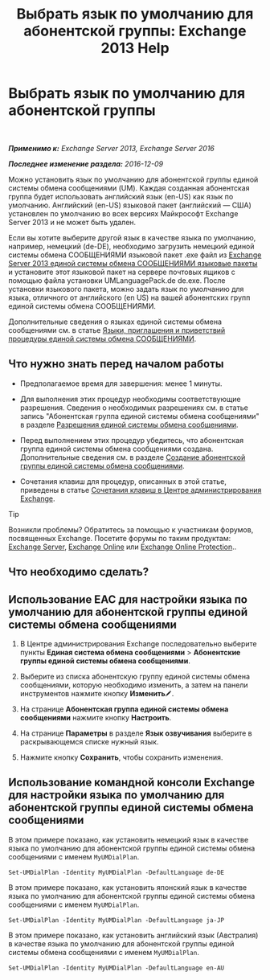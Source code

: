 ﻿---
title: 'Выбрать язык по умолчанию для абонентской группы: Exchange 2013 Help'
TOCTitle: Выбрать язык по умолчанию для абонентской группы
ms:assetid: 7a1d2e7e-4053-40af-9ec1-ec714df12ad4
ms:mtpsurl: https://technet.microsoft.com/ru-ru/library/Aa998914(v=EXCHG.150)
ms:contentKeyID: 50556447
ms.date: 05/22/2018
mtps_version: v=EXCHG.150
ms.translationtype: MT
---

# Выбрать язык по умолчанию для абонентской группы

 

_**Применимо к:** Exchange Server 2013, Exchange Server 2016_

_**Последнее изменение раздела:** 2016-12-09_

Можно установить язык по умолчанию для абонентской группы единой системы обмена сообщениями (UM). Каждая созданная абонентская группа будет использовать английский язык (en-US) как язык по умолчанию. Английский (en-US) языковой пакет (английский — США) установлен по умолчанию во всех версиях Майкрософт Exchange Server 2013 и не может быть удален.

Если вы хотите выберите другой язык в качестве языка по умолчанию, например, немецкий (de-DE), необходимо загрузить немецкий единой системы обмена СООБЩЕНИЯМИ языковой пакет .exe файл из [Exchange Server 2013 единой системы обмена СООБЩЕНИЯМИ языковые пакеты](https://go.microsoft.com/fwlink/p/?linkid=266542) и установите этот языковой пакет на сервере почтовых ящиков с помощью файла установки UMLanguagePack.de de.exe. После установки языкового пакета, можно задать язык по умолчанию для языка, отличного от английского (en US) на вашей абонентских групп единой системы обмена СООБЩЕНИЯМИ.

Дополнительные сведения о языках единой системы обмена сообщениями см. в статье [Языки, приглашения и приветствий процедуры единой системы обмена СООБЩЕНИЯМИ](um-languages-prompts-and-greetings-procedures-exchange-2013-help.md).

## Что нужно знать перед началом работы

  - Предполагаемое время для завершения: менее 1 минуты.

  - Для выполнения этих процедур необходимы соответствующие разрешения. Сведения о необходимых разрешениях см. в статье запись "Абонентская группа единой системы обмена сообщениями" в разделе [Разрешения единой системы обмена сообщениями](unified-messaging-permissions-exchange-2013-help.md).

  - Перед выполнением этих процедур убедитесь, что абонентская группа единой системы обмена сообщениями создана. Дополнительные сведения см. в разделе [Создание абонентской группы единой системы обмена сообщениями](create-a-um-dial-plan-exchange-2013-help.md).

  - Сочетания клавиш для процедур, описанных в этой статье, приведены в статье [Сочетания клавиш в Центре администрирования Exchange](keyboard-shortcuts-in-the-exchange-admin-center-exchange-online-protection-help.md).

> [!TIP]  
> Возникли проблемы? Обратитесь за помощью к участникам форумов, посвященных Exchange. Посетите форумы по таким продуктам: <a href="https://go.microsoft.com/fwlink/p/?linkid=60612">Exchange Server</a>, <a href="https://go.microsoft.com/fwlink/p/?linkid=267542">Exchange Online</a> или <a href="https://go.microsoft.com/fwlink/p/?linkid=285351">Exchange Online Protection</a>..


## Что необходимо сделать?

## Использование EAC для настройки языка по умолчанию для абонентской группы единой системы обмена сообщениями

1.  В Центре администрирования Exchange последовательно выберите пункты **Единая система обмена сообщениями** \> **Абонентские группы единой системы обмена сообщениями**.

2.  Выберите из списка абонентскую группу единой системы обмена сообщениями, которую необходимо изменить, а затем на панели инструментов нажмите кнопку **Изменить**![Значок редактирования](images/Bb124582.6f53ccb2-1f13-4c02-bea0-30690e6ea71d(EXCHG.150).gif "Значок редактирования").

3.  На странице **Абонентская группа единой системы обмена сообщениями** нажмите кнопку **Настроить**.

4.  На странице **Параметры** в разделе **Язык озвучивания** выберите в раскрывающемся списке нужный язык.

5.  Нажмите кнопку **Сохранить**, чтобы сохранить изменения.

## Использование командной консоли Exchange для настройки языка по умолчанию для абонентской группы единой системы обмена сообщениями

В этом примере показано, как установить немецкий язык в качестве языка по умолчанию для абонентской группы единой системы обмена сообщениями с именем `MyUMDialPlan`.

    Set-UMDialPlan -Identity MyUMDialPlan -DefaultLanguage de-DE

В этом примере показано, как установить японский язык в качестве языка по умолчанию для абонентской группы единой системы обмена сообщениями с именем `MyUMDialPlan`.

    Set-UMDialPlan -Identity MyUMDialPlan -DefaultLanguage ja-JP

В этом примере показано, как установить английский язык (Австралия) в качестве языка по умолчанию для абонентской группы единой системы обмена сообщениями с именем `MyUMDialPlan`.

    Set-UMDialPlan -Identity MyUMDialPlan -DefaultLanguage en-AU

